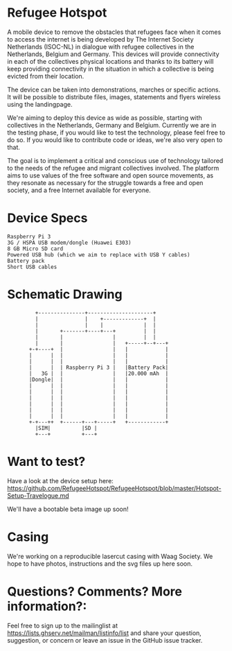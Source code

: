 # Refugee Hotspot

A mobile device to remove the obstacles that refugees face when it comes to access the internet is being developed by The Internet Society Netherlands (ISOC-NL) in dialogue with refugee collectives in the Netherlands, Belgium and Germany. This devices will provide connectivity in each of the collectives physical locations and thanks to its battery will keep providing connectivity in the situation in which a collective is being evicted from their location. 

The device can be taken into demonstrations, marches or specific actions. It will be possible to distribute files, images, statements and flyers wireless using the landingpage.

We're aiming to deploy this device as wide as possible, starting with collectives in the Netherlands, Germany and Belgium. Currently we are in the testing phase, if you would like to test the technology, please feel free to do so. If you would like to contribute code or ideas, we're also very open to that. 

The goal is to implement a critical and conscious use of technology tailored to the needs of the refugee and migrant collectives involved. The platform aims to use values of the free software and open source movements, as they resonate as necessary for the struggle towards a free and open society, and a free Internet available for everyone. 

# Device Specs

    Raspberry Pi 3
    3G / HSPA USB modem/dongle (Huawei E303)
    8 GB Micro SD card
    Powered USB hub (which we aim to replace with USB Y cables)
    Battery pack
    Short USB cables

# Schematic Drawing

             +---------------+---------------------+
             |               |    +-------------+  |
             |               |    |             |  |
             |       +-------+----+---+         |  |
             |       |                |         |  |
             |       |                |   +-----+--+---+
           +-+----+  |                |   |            |
           |      |  |                |   |            |
           |      |  |                |   |            |
           |      |  | Raspberry Pi 3 |   |Battery Pack|
           |   3G |  |                |   |20.000 mAh  |
           |Dongle|  |                |   |            |
           |      |  |                |   |            |
           |      |  |                |   |            |
           |      |  |                |   |            |
           |      |  |                |   |            |
           |      |  |                |   |            |
           |      |  |                |   |            |
           +-+---++  +------+---+-----+   +------------+
             |SIM|          |SD |
             +---+          +---+

# Want to test?

Have a look at the device setup here: 
https://github.com/RefugeeHotspot/RefugeeHotspot/blob/master/Hotspot-Setup-Travelogue.md 

We'll have a bootable beta image up soon!

# Casing

We're working on a reproducible lasercut casing with Waag Society. We hope to have photos, instructions and the svg files up here soon. 

# Questions? Comments? More information?:

Feel free to sign up to the mailinglist at https://lists.ghserv.net/mailman/listinfo/list and share your question, suggestion, or concern or leave an issue in the GitHub issue tracker.



